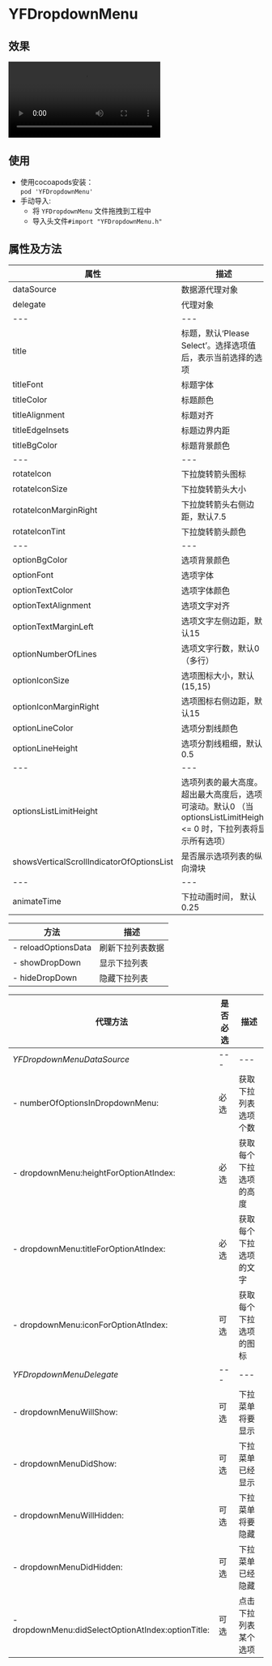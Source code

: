 # YFDropdownMenu
 
## 效果                              
![](https://github.com/BigShow1949/YFDropdownMenu/demo.mov)    

## 使用
* 使用cocoapods安装：               
`pod 'YFDropdownMenu'`
* 手动导入:             
    * 将 `YFDropdownMenu` 文件拖拽到工程中
    * 导入头文件`#import "YFDropdownMenu.h"`

    
    
## 属性及方法
| 属性 | 描述 |
| --- | ---
| dataSource | 数据源代理对象
| delegate | 代理对象
| --- | ---
| title | 标题，默认‘Please Select’。选择选项值后，表示当前选择的选项
| titleFont | 标题字体
| titleColor | 标题颜色
| titleAlignment | 标题对齐
| titleEdgeInsets | 标题边界内距
| titleBgColor | 标题背景颜色
| --- | ---
| rotateIcon | 下拉旋转箭头图标
| rotateIconSize | 下拉旋转箭头大小
| rotateIconMarginRight | 下拉旋转箭头右侧边距，默认7.5
| rotateIconTint | 下拉旋转箭头颜色
| --- | ---
| optionBgColor | 选项背景颜色
| optionFont | 选项字体
| optionTextColor | 选项字体颜色
| optionTextAlignment | 选项文字对齐
| optionTextMarginLeft | 选项文字左侧边距，默认15
| optionNumberOfLines | 选项文字行数，默认0（多行）
| optionIconSize | 选项图标大小，默认(15,15)
| optionIconMarginRight | 选项图标右侧边距，默认15
| optionLineColor | 选项分割线颜色
| optionLineHeight | 选项分割线粗细，默认0.5
| --- | ---
| optionsListLimitHeight | 选项列表的最大高度。超出最大高度后，选项可滚动。默认0 （当optionsListLimitHeight <= 0 时，下拉列表将显示所有选项）
| showsVerticalScrollIndicatorOfOptionsList | 是否展示选项列表的纵向滑块
| --- | ---
| animateTime | 下拉动画时间， 默认0.25

| 方法 | 描述 |
| --- | ---
| - reloadOptionsData | 刷新下拉列表数据
| - showDropDown | 显示下拉列表
| - hideDropDown | 隐藏下拉列表


| 代理方法 | 是否必选 | 描述 |
| --- | --- | ---
| *YFDropdownMenuDataSource* | --- | ---
| - numberOfOptionsInDropdownMenu: | 必选 | 获取下拉列表选项个数
| - dropdownMenu:heightForOptionAtIndex: | 必选 | 获取每个下拉选项的高度
| - dropdownMenu:titleForOptionAtIndex: | 必选 | 获取每个下拉选项的文字
| - dropdownMenu:iconForOptionAtIndex: | 可选 | 获取每个下拉选项的图标
| *YFDropdownMenuDelegate* | --- | ---
| - dropdownMenuWillShow: | 可选 | 下拉菜单将要显示
| - dropdownMenuDidShow: | 可选 | 下拉菜单已经显示
| - dropdownMenuWillHidden: | 可选 | 下拉菜单将要隐藏
| - dropdownMenuDidHidden: | 可选 | 下拉菜单已经隐藏
| - dropdownMenu:didSelectOptionAtIndex:optionTitle: | 可选 | 点击下拉列表某个选项
